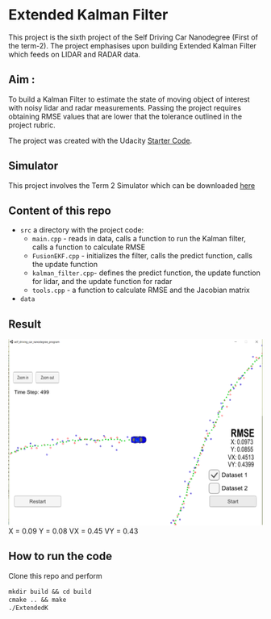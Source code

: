 # Extended Kalman Filter
This project is the sixth project of the Self Driving Car Nanodegree (First of the term-2). The project emphasises upon building Extended Kalman Filter which feeds on LIDAR and RADAR data.
## Aim : 
To build a Kalman Filter to estimate the state of moving object of interest with noisy lidar and radar measurements. Passing the project requires obtaining RMSE values that are lower that the tolerance outlined in the project rubric. 

The project was created with the Udacity [Starter Code](https://github.com/udacity/CarND-Extended-Kalman-Filter-Project).

## Simulator 

This project involves the Term 2 Simulator which can be downloaded [here](https://github.com/udacity/self-driving-car-sim/releases)

## Content of this repo
- `src` a directory with the project code:
  - `main.cpp` - reads in data, calls a function to run the Kalman filter, calls a function to calculate RMSE
  - `FusionEKF.cpp` - initializes the filter, calls the predict function, calls the update function
  - `kalman_filter.cpp`- defines the predict function, the update function for lidar, and the update function for radar
  - `tools.cpp` - a function to calculate RMSE and the Jacobian matrix
- `data`  

## Result
![input 1 results](https://github.com/Shreyas3108/CarND-Term2-Extended-Kalman-Filter/blob/master/Screenshot%20(58).png) 
X = 0.09 
Y = 0.08 
VX = 0.45 
VY = 0.43


## How to run the code
Clone this repo and perform 
```
mkdir build && cd build
cmake .. && make
./ExtendedK 

```


